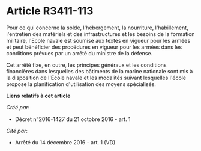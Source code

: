 # Article R3411-113

Pour ce qui concerne la solde, l'hébergement, la nourriture, l'habillement, l'entretien des matériels et des infrastructures
et les besoins de la formation militaire, l'Ecole navale est soumise aux textes en vigueur pour les armées et peut bénéficier
des procédures en vigueur pour les armées dans les conditions prévues par un arrêté du ministre de la défense. 

Cet arrêté fixe, en outre, les principes généraux et les conditions financières dans lesquelles des bâtiments de la marine
nationale sont mis à la disposition de l'Ecole navale et les modalités suivant lesquelles l'école propose la planification
d'utilisation des moyens spécialisés.

**Liens relatifs à cet article**

_Créé par_:

  - Décret n°2016-1427 du 21 octobre 2016 - art. 1

_Cité par_:

  - Arrêté du 14 décembre 2016 - art. 1 (VD)
